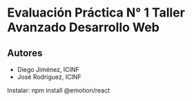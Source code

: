 # Evaluación Práctica N° 1 Taller Avanzado Desarrollo Web

## Autores
* Diego Jiménez, ICINF
* José Rodriguez, ICINF

Instalar:
npm install @emotion/react
